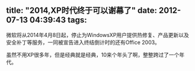 title: "2014,XP时代终于可以谢幕了"
date: 2012-07-13 04:39:43
tags:
---

微软将从2014年4月8日起，停止为WindowsXP用户提供热修复、产品更新以及安全补丁等服务，一同被宣告进入终结倒计时的还有Office 2003。

虽然不用XP很多年，但是经典就是经典，10来个年头了啊，整整跨过了一个年代。